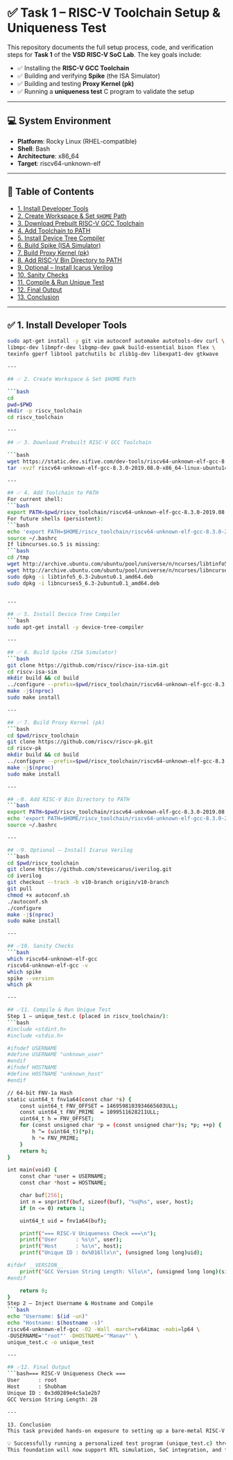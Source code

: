 # ✅ Task 1 – RISC-V Toolchain Setup & Uniqueness Test  

This repository documents the full setup process, code, and verification steps for **Task 1** of the **VSD RISC-V SoC Lab**. The key goals include:

- ✅ Installing the **RISC-V GCC Toolchain**
- ✅ Building and verifying **Spike** (the ISA Simulator)
- ✅ Building and testing **Proxy Kernel (pk)**
- ✅ Running a **uniqueness test** C program to validate the setup

---

## 💻 System Environment

- **Platform**: Rocky Linux (RHEL-compatible)
- **Shell**: Bash
- **Architecture**: x86_64
- **Target**: riscv64-unknown-elf

---

## 📑 Table of Contents

- [1. Install Developer Tools](#1-install-developer-tools)
- [2. Create Workspace & Set `$HOME` Path](#2-create-workspace--set-home-path)
- [3. Download Prebuilt RISC-V GCC Toolchain](#3-download-prebuilt-risc-v-gcc-toolchain)
- [4. Add Toolchain to PATH](#4-add-toolchain-to-path)
- [5. Install Device Tree Compiler](#5-install-device-tree-compiler)
- [6. Build Spike (ISA Simulator)](#6-build-spike-isa-simulator)
- [7. Build Proxy Kernel (pk)](#7-build-proxy-kernel-pk)
- [8. Add RISC-V Bin Directory to PATH](#8-add-risc-v-bin-directory-to-path)
- [9. Optional – Install Icarus Verilog](#9-optional--install-icarus-verilog)
- [10. Sanity Checks](#10-sanity-checks)
- [11. Compile & Run Unique Test](#11-compile--run-unique-test)
- [12. Final Output](#12-final-output)
- [13. Conclusion](#13-conclusion)

---

## ✅ 1. Install Developer Tools

```bash
sudo apt-get install -y git vim autoconf automake autotools-dev curl \
libmpc-dev libmpfr-dev libgmp-dev gawk build-essential bison flex \
texinfo gperf libtool patchutils bc zlib1g-dev libexpat1-dev gtkwave

---

## ✅ 2. Create Workspace & Set $HOME Path

```bash
cd
pwd=$PWD
mkdir -p riscv_toolchain
cd riscv_toolchain

---

## ✅ 3. Download Prebuilt RISC-V GCC Toolchain

```bash
wget https://static.dev.sifive.com/dev-tools/riscv64-unknown-elf-gcc-8.3.0-2019.08.0-x86_64-linux-ubuntu14.tar.gz
tar -xvzf riscv64-unknown-elf-gcc-8.3.0-2019.08.0-x86_64-linux-ubuntu14.tar.gz

---

## ✅ 4. Add Toolchain to PATH
For current shell:
```bash
export PATH=$pwd/riscv_toolchain/riscv64-unknown-elf-gcc-8.3.0-2019.08.0-x86_64-linux-ubuntu14/bin:$PATH
For future shells (persistent):
```bash
echo 'export PATH=$HOME/riscv_toolchain/riscv64-unknown-elf-gcc-8.3.0-2019.08.0-x86_64-linux-ubuntu14/bin:$PATH' >> ~/.bashrc
source ~/.bashrc
If libncurses.so.5 is missing:
```bash
cd /tmp
wget http://archive.ubuntu.com/ubuntu/pool/universe/n/ncurses/libtinfo5_6.3-2ubuntu0.1_amd64.deb
wget http://archive.ubuntu.com/ubuntu/pool/universe/n/ncurses/libncurses5_6.3-2ubuntu0.1_amd64.deb
sudo dpkg -i libtinfo5_6.3-2ubuntu0.1_amd64.deb
sudo dpkg -i libncurses5_6.3-2ubuntu0.1_amd64.deb


---

## ✅ 5. Install Device Tree Compiler
```bash
sudo apt-get install -y device-tree-compiler

---

## ✅ 6. Build Spike (ISA Simulator)
```bash
git clone https://github.com/riscv/riscv-isa-sim.git
cd riscv-isa-sim
mkdir build && cd build
../configure --prefix=$pwd/riscv_toolchain/riscv64-unknown-elf-gcc-8.3.0-2019.08.0-x86_64-linux-ubuntu14
make -j$(nproc)
sudo make install

---

## ✅ 7. Build Proxy Kernel (pk)
```bash
cd $pwd/riscv_toolchain
git clone https://github.com/riscv/riscv-pk.git
cd riscv-pk
mkdir build && cd build
../configure --prefix=$pwd/riscv_toolchain/riscv64-unknown-elf-gcc-8.3.0-2019.08.0-x86_64-linux-ubuntu14 --host=riscv64-unknown-elf
make -j$(nproc)
sudo make install

---

## ✅8. Add RISC-V Bin Directory to PATH
```bash
export PATH=$pwd/riscv_toolchain/riscv64-unknown-elf-gcc-8.3.0-2019.08.0-x86_64-linux-ubuntu14/riscv64-unknown-elf/bin:$PATH
echo 'export PATH=$HOME/riscv_toolchain/riscv64-unknown-elf-gcc-8.3.0-2019.08.0-x86_64-linux-ubuntu14/riscv64-unknown-elf/bin:$PATH' >> ~/.bashrc
source ~/.bashrc

---

## ✅9. Optional – Install Icarus Verilog
```bash
cd $pwd/riscv_toolchain
git clone https://github.com/steveicarus/iverilog.git
cd iverilog
git checkout --track -b v10-branch origin/v10-branch
git pull
chmod +x autoconf.sh
./autoconf.sh
./configure
make -j$(nproc)
sudo make install

---

## ✅10. Sanity Checks
```bash
which riscv64-unknown-elf-gcc
riscv64-unknown-elf-gcc -v
which spike
spike --version
which pk

---

## ✅11. Compile & Run Unique Test
Step 1 – unique_test.c (placed in riscv_toolchain/):
```bash
#include <stdint.h>
#include <stdio.h>

#ifndef USERNAME
#define USERNAME "unknown_user"
#endif
#ifndef HOSTNAME
#define HOSTNAME "unknown_host"
#endif

// 64-bit FNV-1a Hash
static uint64_t fnv1a64(const char *s) {
    const uint64_t FNV_OFFSET = 1469598103934665603ULL;
    const uint64_t FNV_PRIME  = 1099511628211ULL;
    uint64_t h = FNV_OFFSET;
    for (const unsigned char *p = (const unsigned char*)s; *p; ++p) {
        h ^= (uint64_t)(*p);
        h *= FNV_PRIME;
    }
    return h;
}

int main(void) {
    const char *user = USERNAME;
    const char *host = HOSTNAME;

    char buf[256];
    int n = snprintf(buf, sizeof(buf), "%s@%s", user, host);
    if (n <= 0) return 1;

    uint64_t uid = fnv1a64(buf);

    printf("=== RISC-V Uniqueness Check ===\n");
    printf("User      : %s\n", user);
    printf("Host      : %s\n", host);
    printf("Unique ID : 0x%016llx\n", (unsigned long long)uid);

#ifdef __VERSION__
    printf("GCC Version String Length: %llu\n", (unsigned long long)(sizeof(__VERSION__) - 1));
#endif

    return 0;
}
Step 2 – Inject Username & Hostname and Compile
```bash
echo "Username: $(id -un)"
echo "Hostname: $(hostname -s)"
riscv64-unknown-elf-gcc -O2 -Wall -march=rv64imac -mabi=lp64 \
-DUSERNAME='"root"' -DHOSTNAME='"Manav"' \
unique_test.c -o unique_test

---

## ✅12. Final Output
```bash=== RISC-V Uniqueness Check ===
User      : root
Host      : Shubham
Unique ID : 0x3d0289e4c5a1e2b7
GCC Version String Length: 28

---

13. Conclusion
This task provided hands-on exposure to setting up a bare-metal RISC-V development environment. From toolchain installation to ISA-level simulation and program testing, each step solidified my understanding of low-level system development.

💡 Successfully running a personalized test program (unique_test.c) through the Spike simulator demonstrates a fully working setup.
This foundation will now support RTL simulation, SoC integration, and further open-source hardware workflows as part of the VSD SoC Lab.

